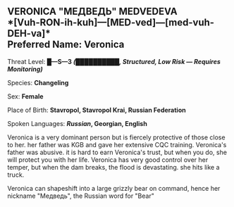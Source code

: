 
<div id="veronica-медведь-medvedeva" style="page-break-before: always;">
  <h2>
    VERONICA "МЕДВЕДЬ" MEDVEDEVA<br>
    *[Vuh-RON-ih-kuh]—[MED-ved]—[med-vuh-DEH-va]*
    <br>Preferred Name: Veronica
  </h2>
  
Threat Level: **█—S—3 *(██████████, Structured, Low Risk — Requires Monitoring)***

  
Species: **Changeling**

  
Sex: **Female**

  
  
Place of Birth: **Stavropol, Stavropol Krai, Russian Federation**

  
Spoken Languages: ***Russian*, Georgian, English**

  
Veronica is a very dominant person but is fiercely protective of those close to her. her father was KGB and gave her extensive CQC training. Veronica's father was abusive. it is hard to earn Veronica's trust, but when you do, she will protect you with her life. Veronica has very good control over her temper, but when the dam breaks, the flood is devastating. she hits like a truck.

Veronica can shapeshift into a large grizzly bear on command, hence her nickname "Медведь", the Russian word for "Bear"

</div>